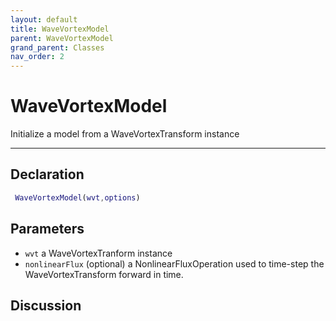 ```yaml
---
layout: default
title: WaveVortexModel
parent: WaveVortexModel
grand_parent: Classes
nav_order: 2
---
```


#  WaveVortexModel

Initialize a model from a WaveVortexTransform instance


---

## Declaration
```matlab
 WaveVortexModel(wvt,options)
```
## Parameters
+ `wvt`  a WaveVortexTranform instance
+ `nonlinearFlux`  (optional) a NonlinearFluxOperation used to time-step the WaveVortexTransform forward in time.

## Discussion

        
